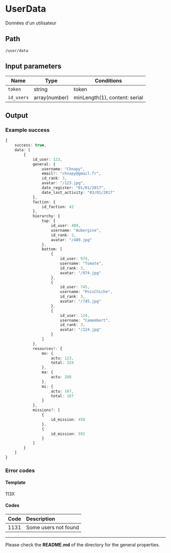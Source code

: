 # UserData
Données d'un utilisateur

## Path
`/user/data`

## Input parameters
| Name | Type | Conditions |
| --- | --- | --- |
| `token` | string | token |
|`id_users` | array(number) | minLength(1), content: serial |

## Output

### Example success
```TypeScript
{
    success: true,
    data: [
        {
            id_user: 123,
            general: {
                username: "Chnapy", 
                email?: "chnapy@gmail.fr",
                id_rank: 3,
                avatar: "/123.jpg",
                date_register: "01/01/2017",
                date_last_activity: "03/01/2017"
            },
            faction: {
                id_faction: 42
            },
            hierarchy: {
                top: {
                    id_user: 489,
                    username: "Aubergine",
                    id_rank: 2,
                    avatar: "/489.jpg"
                },
                bottom: [
                    {
                        id_user: 974,
                        username: "Tomate",
                        id_rank: 3,
                        avatar: "/974.jpg"
                    },
                    {
                        id_user: 745,
                        username: "PoisChiche",
                        id_rank: 3,
                        avatar: "/745.jpg"
                    },
                    {
                        id_user: 124,
                        username: "Camembert",
                        id_rank: 3,
                        avatar: "/124.jpg"
                    }
                ]
            },
            resources?: {
                mo: {
                    actu: 123,
                    total: 324
                },
                ma: {
                    actu: 268
                },
                mi: {
                    actu: 167,
                    total: 167
                }
            },
            missions?: [
                {
                    id_mission: 458
                },
                {
                    id_mission: 591
                }
            ]
        }
    ]
}
```

### Error codes
#### Template
113X

#### Codes
| Code | Description |
| ---: | :--- |
| 1131 | Some users not found |

---
Please check the **README.md** of the directory for the general properties.